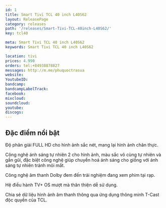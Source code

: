 ```yaml
---
id: 1
title: Smart Tivi TCL 40 inch L40S62
layout: ReleasePage
category: releases
path: '/releases/Smart-Tivi-TCL-40inch-L40S62/'
key: tcl40

meta: Smart Tivi TCL 40 inch L40S62
keywords: Smart Tivi TCL 40 inch L40S62

location: tivi
prices: 4.990
orders: tel:+84938878827
messages: http://m.me/phuquoctrasua
website: 
YoutubeID: 
bandcamp: 
bandcampLabelTrack: 
facebook: 
mixcloud: 
soundcloud: 
youtube: 
discogs: 
---
```



## Đặc điểm nổi bật

Độ phân giải FULL HD cho hình ảnh sắc nét, mang lại hình ảnh chân thực.

Công nghệ ánh sáng tự nhiên 2 cho hình ảnh, màu sắc vô cùng tự nhiên và gần gũi, đặc biệt công nghệ giúp chuyển hoá ánh sáng cho giống với ánh sáng tự nhiên tránh mỏi mắt.

Công nghệ âm thanh Dolby đem đến trải nghiệm đang xem phim tại rạp.

Hệ điều hành TV+ OS mượt mà thân thiện dễ sử dụng.

Chia sẻ dữ liệu hình ảnh âm thanh thông qua ứng dụng thông minh T-Cast độc quyền của TCL.